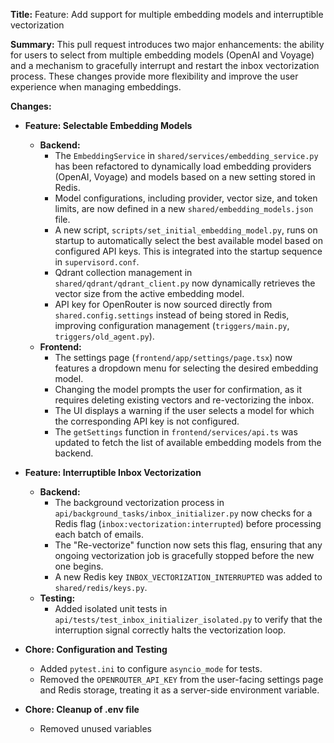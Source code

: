 **Title:** Feature: Add support for multiple embedding models and interruptible vectorization

**Summary:**
This pull request introduces two major enhancements: the ability for users to select from multiple embedding models (OpenAI and Voyage) and a mechanism to gracefully interrupt and restart the inbox vectorization process. These changes provide more flexibility and improve the user experience when managing embeddings.

**Changes:**

*   **Feature: Selectable Embedding Models**
    *   **Backend:**
        *   The `EmbeddingService` in `shared/services/embedding_service.py` has been refactored to dynamically load embedding providers (OpenAI, Voyage) and models based on a new setting stored in Redis.
        *   Model configurations, including provider, vector size, and token limits, are now defined in a new `shared/embedding_models.json` file.
        *   A new script, `scripts/set_initial_embedding_model.py`, runs on startup to automatically select the best available model based on configured API keys. This is integrated into the startup sequence in `supervisord.conf`.
        *   Qdrant collection management in `shared/qdrant/qdrant_client.py` now dynamically retrieves the vector size from the active embedding model.
        *   API key for OpenRouter is now sourced directly from `shared.config.settings` instead of being stored in Redis, improving configuration management (`triggers/main.py`, `triggers/old_agent.py`).
    *   **Frontend:**
        *   The settings page (`frontend/app/settings/page.tsx`) now features a dropdown menu for selecting the desired embedding model.
        *   Changing the model prompts the user for confirmation, as it requires deleting existing vectors and re-vectorizing the inbox.
        *   The UI displays a warning if the user selects a model for which the corresponding API key is not configured.
        *   The `getSettings` function in `frontend/services/api.ts` was updated to fetch the list of available embedding models from the backend.

*   **Feature: Interruptible Inbox Vectorization**
    *   **Backend:**
        *   The background vectorization process in `api/background_tasks/inbox_initializer.py` now checks for a Redis flag (`inbox:vectorization:interrupted`) before processing each batch of emails.
        *   The "Re-vectorize" function now sets this flag, ensuring that any ongoing vectorization job is gracefully stopped before the new one begins.
        *   A new Redis key `INBOX_VECTORIZATION_INTERRUPTED` was added to `shared/redis/keys.py`.
    *   **Testing:**
        *   Added isolated unit tests in `api/tests/test_inbox_initializer_isolated.py` to verify that the interruption signal correctly halts the vectorization loop.

*   **Chore: Configuration and Testing**
    *   Added `pytest.ini` to configure `asyncio_mode` for tests.
    *   Removed the `OPENROUTER_API_KEY` from the user-facing settings page and Redis storage, treating it as a server-side environment variable. 

*   **Chore: Cleanup of .env file**
    *   Removed unused variables